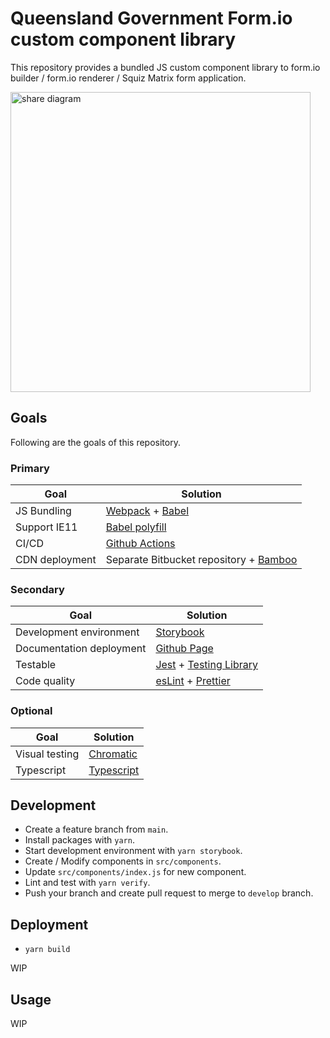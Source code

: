 # Queensland Government Form.io custom component library

This repository provides a bundled JS custom component library to form.io builder / form.io renderer / Squiz Matrix form application.

<img src="https://qld-gov-au.github.io/formio/static/media/formio%20custom%20component.5f82e1bf.png" alt="share diagram" width="480" />

## Goals

Following are the goals of this repository.

### Primary

| Goal           | Solution                                                                                       |
| -------------- | ---------------------------------------------------------------------------------------------- |
| JS Bundling    | [Webpack](https://webpack.js.org/) + [Babel](https://babeljs.io/)                              |
| Support IE11   | [Babel polyfill](https://babeljs.io/docs/en/babel-polyfill/)                                   |
| CI/CD          | [Github Actions](https://github.com/features/actions)                                          |
| CDN deployment | Separate Bitbucket repository + [Bamboo](https://servicesmadesimpler.govnet.qld.gov.au/bamboo) |

### Secondary

| Goal                     | Solution                                                                                                   |
| ------------------------ | ---------------------------------------------------------------------------------------------------------- |
| Development environment  | [Storybook](https://storybook.js.org/)                                                                     |
| Documentation deployment | [Github Page](https://pages.github.com/)                                                                   |
| Testable                 | [Jest](https://jestjs.io/) + [Testing Library](https://testing-library.com/docs/dom-testing-library/intro) |
| Code quality             | [esLint](https://eslint.org/) + [Prettier](https://prettier.io/)                                           |

### Optional

| Goal           | Solution                                      |
| -------------- | --------------------------------------------- |
| Visual testing | [Chromatic](https://www.chromatic.com/)       |
| Typescript     | [Typescript](https://www.typescriptlang.org/) |

## Development

- Create a feature branch from `main`.
- Install packages with `yarn`.
- Start development environment with `yarn storybook`.
- Create / Modify components in `src/components`.
- Update `src/components/index.js` for new component.
- Lint and test with `yarn verify`.
- Push your branch and create pull request to merge to `develop` branch.

## Deployment

- `yarn build`

WIP

## Usage

WIP

